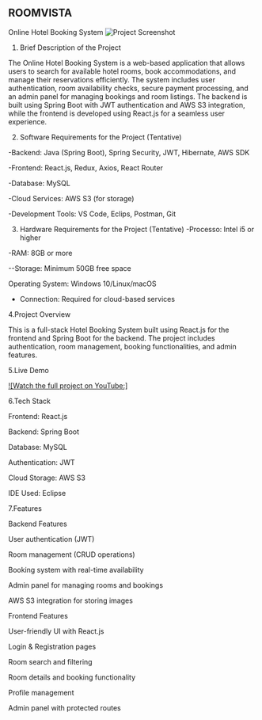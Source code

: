 ## **ROOMVISTA**

Online Hotel Booking System
![Project Screenshot](https://example.com/image.png)
1. Brief Description of the Project

The Online Hotel Booking System is a web-based application that allows users to search for available hotel rooms, book accommodations, and manage their reservations efficiently. The system includes user authentication, room availability checks, secure payment processing, and an admin panel for managing bookings and room listings. The backend is built using Spring Boot with JWT authentication and AWS S3 integration, while the frontend is developed using React.js for a seamless user experience.

2. Software Requirements for the Project (Tentative)

-Backend: Java (Spring Boot), Spring Security, JWT, Hibernate, AWS SDK

-Frontend: React.js, Redux, Axios, React Router

-Database: MySQL

-Cloud Services: AWS S3 (for storage)

-Development Tools: VS Code, Eclips, Postman, Git

3. Hardware Requirements for the Project (Tentative)
-Processo: Intel i5 or higher

-RAM: 8GB or more

--Storage: Minimum 50GB free space

Operating System: Windows 10/Linux/macOS

- Connection: Required for cloud-based services

4.Project Overview

This is a full-stack Hotel Booking System built using React.js for the frontend and Spring Boot for the backend. The project includes authentication, room management, booking functionalities, and admin features.

5.Live Demo

[![Watch the full project on YouTube:]](https://youtu.be/MXawNad_4Hk)


6.Tech Stack

Frontend: React.js

Backend: Spring Boot

Database: MySQL

Authentication: JWT

Cloud Storage: AWS S3

IDE Used: Eclipse

7.Features

Backend Features

User authentication (JWT)

Room management (CRUD operations)

Booking system with real-time availability

Admin panel for managing rooms and bookings

AWS S3 integration for storing images

Frontend Features

User-friendly UI with React.js

Login & Registration pages

Room search and filtering

Room details and booking functionality

Profile management

Admin panel with protected routes


